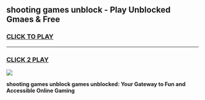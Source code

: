 
## shooting games unblock - Play Unblocked Gmaes & Free
<h3>
<a href="https://news.freeplayer.one?title=shooting_games_unblock&ref=23F">CLICK TO PLAY</a></h3>
<hr>

<h3>
<a href="https://news.freeplayer.one?title=shooting_games_unblock&ref=23F">CLICK 2 PLAY</a>
  
</h3>

<a href="https://news.freeplayer.one?title=shooting_games_unblock&ref=23F/"><img src="https://clearcache.store/games.png"></a>


**shooting games unblock games unblocked: Your Gateway to Fun and Accessible Online Gaming**
